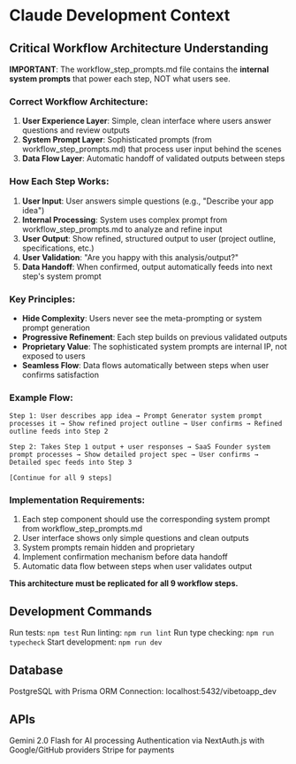 # Claude Development Context

## Critical Workflow Architecture Understanding

**IMPORTANT**: The workflow_step_prompts.md file contains the **internal system prompts** that power each step, NOT what users see.

### Correct Workflow Architecture:

1. **User Experience Layer**: Simple, clean interface where users answer questions and review outputs
2. **System Prompt Layer**: Sophisticated prompts (from workflow_step_prompts.md) that process user input behind the scenes
3. **Data Flow Layer**: Automatic handoff of validated outputs between steps

### How Each Step Works:

1. **User Input**: User answers simple questions (e.g., "Describe your app idea")
2. **Internal Processing**: System uses complex prompt from workflow_step_prompts.md to analyze and refine input
3. **User Output**: Show refined, structured output to user (project outline, specifications, etc.)
4. **User Validation**: "Are you happy with this analysis/output?"
5. **Data Handoff**: When confirmed, output automatically feeds into next step's system prompt

### Key Principles:

- **Hide Complexity**: Users never see the meta-prompting or system prompt generation
- **Progressive Refinement**: Each step builds on previous validated outputs
- **Proprietary Value**: The sophisticated system prompts are internal IP, not exposed to users
- **Seamless Flow**: Data flows automatically between steps when user confirms satisfaction

### Example Flow:
```
Step 1: User describes app idea → Prompt Generator system prompt processes it → Show refined project outline → User confirms → Refined outline feeds into Step 2

Step 2: Takes Step 1 output + user responses → SaaS Founder system prompt processes → Show detailed project spec → User confirms → Detailed spec feeds into Step 3

[Continue for all 9 steps]
```

### Implementation Requirements:

1. Each step component should use the corresponding system prompt from workflow_step_prompts.md
2. User interface shows only simple questions and clean outputs
3. System prompts remain hidden and proprietary
4. Implement confirmation mechanism before data handoff
5. Automatic data flow between steps when user validates output

**This architecture must be replicated for all 9 workflow steps.**

## Development Commands

Run tests: `npm test`
Run linting: `npm run lint`
Run type checking: `npm run typecheck`
Start development: `npm run dev`

## Database

PostgreSQL with Prisma ORM
Connection: localhost:5432/vibetoapp_dev

## APIs

Gemini 2.0 Flash for AI processing
Authentication via NextAuth.js with Google/GitHub providers
Stripe for payments